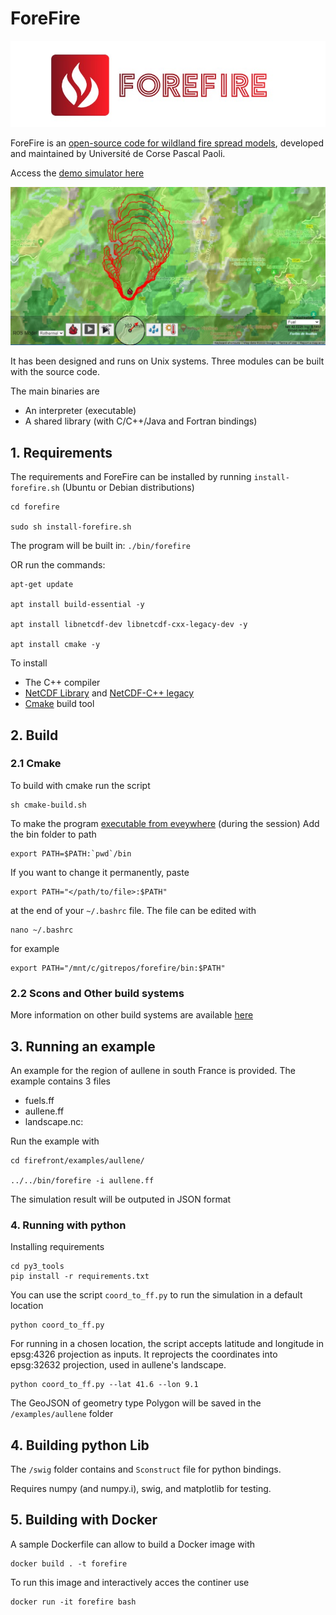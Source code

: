 # ForeFire

![logo](./doc/images/forefire.jpg)

ForeFire is an [open-source code for wildland fire spread models](https://www.researchgate.net/publication/278769168_ForeFire_open-source_code_for_wildland_fire_spread_models), developed and maintained by Université de Corse Pascal Paoli.

Access the [demo simulator here](http://forefire.univ-corse.fr/sim/dev/)

![demo](./doc/images/sim-forefire.jpg)


It has been designed and runs on Unix systems. Three modules can be built with the source code.

The main binaries are  
  - An interpreter (executable)
  - A shared library (with C/C++/Java and Fortran bindings)

## 1. Requirements

The requirements and ForeFire can be installed by running `install-forefire.sh` (Ubuntu or Debian distributions)

```
cd forefire

sudo sh install-forefire.sh
```

The program will be built in: `./bin/forefire`

OR run the commands:

```
apt-get update

apt install build-essential -y

apt install libnetcdf-dev libnetcdf-cxx-legacy-dev -y

apt install cmake -y
```

To install
- The C++ compiler
- [NetCDF Library](https://www.unidata.ucar.edu/software/netcdf/) and [NetCDF-C++ legacy](https://www.unidata.ucar.edu/downloads/netcdf/netcdf-cxx/index.jsp)
- [Cmake](https://cmake.org/) build tool

## 2. Build

### 2.1 Cmake

To build with cmake run the script
```
sh cmake-build.sh
```

To make the program [executable from eveywhere](https://unix.stackexchange.com/questions/3809/how-can-i-make-a-program-executable-from-everywhere) (during the session) Add the bin folder to path
```
export PATH=$PATH:`pwd`/bin
```
If you want to change it permanently, paste
```
export PATH="</path/to/file>:$PATH"

```
at the end of your `~/.bashrc` file. The file can be edited with
```
nano ~/.bashrc
```
for example
```
export PATH="/mnt/c/gitrepos/forefire/bin:$PATH"
```


### 2.2 Scons and Other build systems
More information on other build systems are available [here](./doc/buildSystems/readme.MD)

## 3. Running an example

An example for the region of aullene in south France is provided. The example contains 3 files
- fuels.ff
- aullene.ff
- landscape.nc:

Run the example with

```
cd firefront/examples/aullene/

../../bin/forefire -i aullene.ff
```
The simulation result will be outputed in JSON format


### 4. Running with python

Installing requirements
```
cd py3_tools
pip install -r requirements.txt
```

You can use the script `coord_to_ff.py` to run the simulation in a default location

```
python coord_to_ff.py
```

For running in a chosen location, the script accepts latitude and longitude in epsg:4326 projection as inputs. It reprojects the coordinates into epsg:32632 projection, used in aullene's landscape.
```
python coord_to_ff.py --lat 41.6 --lon 9.1
```

The GeoJSON of geometry type Polygon will be saved in the `/examples/aullene` folder

## 4. Building python Lib
The `/swig` folder contains and `Sconstruct` file for python bindings.

Requires numpy (and numpy.i), swig, and matplotlib for testing. 

## 5. Building with Docker
A sample Dockerfile can allow to build a Docker image with
```
docker build . -t forefire
```

To run this image and interactively acces the continer use
```
docker run -it forefire bash
```
